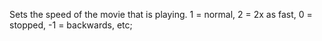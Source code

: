 Sets the speed of the movie that is playing. 1 = normal, 2 = 2x as fast, 0 = stopped, -1 = backwards, etc; 
